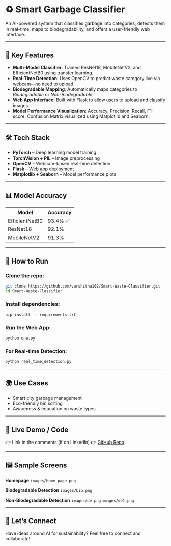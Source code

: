 
# ♻️ Smart Garbage Classifier

An AI-powered system that classifies garbage into categories, detects them in real-time, maps to biodegradability, and offers a user-friendly web interface.

---

## 🚀 Key Features

- **Multi-Model Classifier**: Trained ResNet18, MobileNetV2, and EfficientNetB0 using transfer learning.
- **Real-Time Detection**: Uses OpenCV to predict waste category live via webcam—no need to upload.
- **Biodegradable Mapping**: Automatically maps categories to *Biodegradable* or *Non-Biodegradable*.
- **Web App Interface**: Built with Flask to allow users to upload and classify images.
- **Model Performance Visualization**: Accuracy, Precision, Recall, F1-score, Confusion Matrix visualized using Matplotlib and Seaborn.

---

## 🛠️ Tech Stack

- **PyTorch** – Deep learning model training  
- **TorchVision + PIL** – Image preprocessing  
- **OpenCV** – Webcam-based real-time detection  
- **Flask** – Web app deployment  
- **Matplotlib + Seaborn** – Model performance plots

---

## 📊 Model Accuracy

| Model           | Accuracy |
|----------------|----------|
| EfficientNetB0 | 93.4% ✅  |
| ResNet18       | 92.1%    |
| MobileNetV2    | 91.3%    |

---

## 📁 How to Run

### Clone the repo:
```bash
git clone https://github.com/varshitha102/Smart-Waste-Classifier.git
cd Smart-Waste-Classifier
````

### Install dependencies:

```bash
pip install -r requirements.txt
```

### Run the Web App:

```bash
python one.py
```

### For Real-time Detection:

```bash
python real_time_detection.py
```

---

## 🌍 Use Cases

* Smart city garbage management
* Eco-friendly bin sorting
* Awareness & education on waste types

---

## 🔗 Live Demo / Code

👉 Link in the comments (if on LinkedIn)
👉 [GitHub Repo](https://github.com/varshitha102/Smart-Waste-Classifier)

---

## 🖼️ Sample Screens

**Homepage**
`images/home page.png`

**Biodegradable Detection**
`images/bio.png`

**Non-Biodegradable Detection**
`images/de.png`
`images/de1.png`

---

## 🤝 Let’s Connect

Have ideas around AI for sustainability? Feel free to connect and collaborate!


```
